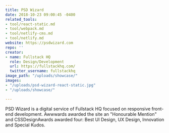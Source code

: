 ```yaml
---
title: PSD Wizard
date: 2018-10-23 09:00:45 -0400
related_tools:
- tool/react-static.md
- tool/webpack.md
- tool/netlify-cms.md
- tool/netlify.md
website: https://psdwizard.com
repo: ''
creator:
- name: Fullstack HQ
  role: Design/Development
  url: https://fullstackhq.com/
  twitter_username: fullstackhq
image_path: "/uploads/showcase/"
images:
- "/uploads/psd-wizard-react-static.jpg"
- "/uploads/showcase/"

---
```

PSD Wizard is a digital service of Fullstack HQ focused on responsive  front-end development. Awwwards awarded the site an "Honourable Mention"  and CSSDesignAwards awarded four: Best UI Design, UX Design, Innovation  and Special Kudos.